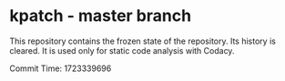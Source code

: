 # kpatch - master branch

This repository contains the frozen state of the repository.
Its history is cleared. It is used only for static code
analysis with Codacy.

Commit Time: 1723339696